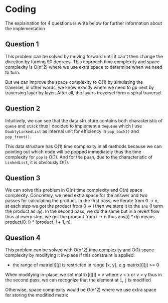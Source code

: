 # Coding
The explaination for 4 questions is write below for further information about the implementation
## Question 1
This problem can be solved by moving forward until it can't then change the direction by turning 90 degrees. This approach time complexity and space complexity is O(n^2) where we use extra space to determine when we need to turn.

But we can improve the space complexity to O(1) by simulating the traversel, in other words, we know exactly where we need to go next by traversing layer by layer. After all, the layers traversel form a spiral traversel.

## Question 2
Intuitively, we can see that the data structure contains both characteristic of `queue` and `stack` thus I decided to implement a `dequeue` which I use `DoublyLinkedList` as internal unit for efficiency in `pop_back()` and `pop_front()`.

This data structure has O(1) time complexity in all methods because we can pointing out which node will be popped immediately thus the time complexity for `pop` is O(1). And for the push, due to the characteristic of `LinkedList`, it is obviously O(1).
## Question 3
We can solve this problem in O(n) time complexity and O(n) space complexity. Concretely, we need extra space for the answer and two passes for calculating the product. In the first pass, we iterate from 0 -> n, at each step we got the product from 0 -> i then we store it to the `ans` (I term the product as `dp`). In the second pass, we do the same but in a revert flow thus at every step, we got the product from i -> n thus ans[i] * dp means product(0, i) * (product, i + 1, n).

## Question 4
This problem can be solved with O(n^2) time complexity and O(1) space complexity by modifying it in-place if this constraint is applied:
- the range of matrix[i][j] is restricted in range [x, y], e.g matrix[i][j] >= 0

When modifying in-place, we set matrix[i][j] = v where v < x or v > y thus in the second pass, we can recognize that the element at `i`, `j` is modified

Otherwise, space complexity would be O(n^2) where we use extra space for storing the modified matrix

